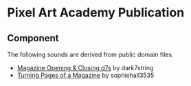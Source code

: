 # Pixel Art Academy Publication

## Component

The following sounds are derived from public domain files.

- [Magazine Opening & Closing d7s](https://freesound.org/people/dark7string/sounds/660152/) by dark7string
- [Turning Pages of a Magazine](https://freesound.org/people/sophiehall3535/sounds/248045/) by sophiehall3535
